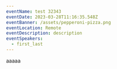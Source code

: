 ```yaml
---
eventName: test 32343
eventDate: 2023-03-28T11:16:35.548Z
eventBanner: /assets/pepperoni-pizza.png
eventLocation: Remote
eventDescription: description
eventSpeakers:
  - first_last
---
```

aaaaa